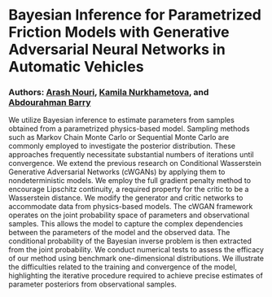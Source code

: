# Bayesian Inference for Parametrized Friction Models with Generative Adversarial Neural Networks in Automatic Vehicles
### Authors: [Arash Nouri](anouri@vt.edu), [Kamila Nurkhametova](kamila@vt.edu), and [Abdourahman Barry](abdourahman@vt.edu)
<div style="text-align: left">
We utilize Bayesian inference to estimate parameters from samples obtained from a parametrized physics-based model. Sampling methods such as Markov Chain Monte Carlo or Sequential Monte Carlo are commonly employed to investigate the posterior distribution. These approaches frequently necessitate substantial numbers of iterations until convergence. We extend the previous research on Conditional Wasserstein Generative Adversarial Networks (cWGANs) by applying them to nondeterministic models. We employ the full gradient penalty method to encourage Lipschitz continuity, a required property for the critic to be a Wasserstein distance. We modify the generator and critic networks to accommodate data from physics-based models. The cWGAN framework operates on the joint probability space of parameters and observational samples. This allows the model to capture the complex dependencies between the parameters of the model and the observed data. The conditional probability of the Bayesian inverse problem is then extracted from the joint probability. We conduct numerical tests to assess the efficacy of our method using benchmark one-dimensional distributions. We illustrate the difficulties related to the training and convergence of the model, highlighting the iterative procedure required to achieve precise estimates of parameter posteriors from observational samples.
</div>
